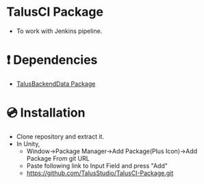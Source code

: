 # TalusCI Package

- To work with Jenkins pipeline.
        
# ❗ Dependencies
- [TalusBackendData Package](https://github.com/TalusStudio/TalusBackendData-Package)

# 💿 Installation
- Clone repository and extract it.
- In Unity, 
  - Window->Package Manager->Add Package(Plus Icon)->Add Package From git URL
  - Paste following link to Input Field and press "Add"
  - https://github.com/TalusStudio/TalusCI-Package.git

